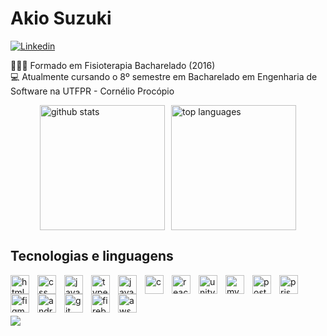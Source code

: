 # Akio Suzuki

[![Linkedin](https://img.shields.io/badge/LinkedIn-0077B5?style=for-the-badge&logo=linkedin&logoColor=white)](https://www.linkedin.com/in/akio-suzuki-a92571254/)

👨🏻‍🎓 Formado em Fisioterapia Bacharelado (2016)
</br>
💻 Atualmente cursando o 8º semestre em Bacharelado em Engenharia de Software na UTFPR - Cornélio Procópio

<div style="display: flex; justify-content: center; gap: 10px;">
  <img 
    alt="github stats"
    height="200px"
    src="https://github-readme-stats.vercel.app/api?username=Kio-Suzuki&show_icons=true&theme=tokyonight&include_allcommits=true" 
  />
  <img 
    alt="top languages"
    height="200px"
    src="https://github-readme-stats.vercel.app/api/top-langs/?username=Kio-Suzuki&layout=compact&langs_count=16&theme=tokyonight" 
  />
</div>

## Tecnologias e linguagens

<img
  align="left"
  alt="html"
  title="html"
  width="30px"
  style="padding-right: 10px"
  src="https://cdn.jsdelivr.net/gh/devicons/devicon@latest/icons/html5/html5-original.svg" 
/>

<img 
  align="left"
  alt="css"
  title="css"
  width="30px"
  style="padding-right: 10px"
  src="https://cdn.jsdelivr.net/gh/devicons/devicon@latest/icons/css3/css3-original.svg" 
/>

<img 
  align="left"
  alt="javascript"
  title="javascript"
  width="30px"
  style="padding-right: 10px"
  src="https://cdn.jsdelivr.net/gh/devicons/devicon@latest/icons/javascript/javascript-original.svg" 
/>

<img 
  align="left"
  alt="typescript"
  title="typescript"
  width="30px"
  style="padding-right: 10px"
  src="https://cdn.jsdelivr.net/gh/devicons/devicon@latest/icons/typescript/typescript-original.svg"    
/>

<img 
  align="left"
  alt="java"
  title="java"
  width="30px"
  style="padding-right: 10px"
  src="https://cdn.jsdelivr.net/gh/devicons/devicon@latest/icons/java/java-original.svg"             
/>

<img 
  align="left"
  alt="c"
  title="c"
  width="30px"
  style="padding-right: 10px"
  src="https://cdn.jsdelivr.net/gh/devicons/devicon@latest/icons/c/c-original.svg"   
/>

<img 
  align="left"
  alt="react"
  title="react"
  width="30px"
  style="padding-right: 10px"
  src="https://cdn.jsdelivr.net/gh/devicons/devicon@latest/icons/react/react-original.svg"     
/>

<img 
  align="left"
  alt="unity"
  title="unity"
  width="30px"
  style="padding-right: 10px"
  src="https://cdn.jsdelivr.net/gh/devicons/devicon@latest/icons/unity/unity-original.svg"  
/>

<img 
  align="left"
  alt="mysql"
  title="mysql"
  width="30px"
  style="padding-right: 10px"
  src="https://cdn.jsdelivr.net/gh/devicons/devicon@latest/icons/mysql/mysql-original.svg"  
/>

<img 
  align="left"
  alt="postgresql"
  title="potsgresql"
  width="30px"
  style="padding-right: 10px"
  src="https://cdn.jsdelivr.net/gh/devicons/devicon@latest/icons/postgresql/postgresql-original.svg"
/>

<img 
  align="left"
  alt="prisma"
  title="prisma"
  width="30px"
  style="padding-right: 10px"
  src="https://cdn.jsdelivr.net/gh/devicons/devicon@latest/icons/prisma/prisma-original.svg"
/>

<img 
  align="left"
  alt="figma"
  title="figma"
  width="30px"
  style="padding-right: 10px"
  src="https://cdn.jsdelivr.net/gh/devicons/devicon@latest/icons/figma/figma-original.svg"
/>

<img 
  align="left"
  alt="androidstudio"
  title="androidstudio"
  width="30px"
  style="padding-right: 10px"
  src="https://cdn.jsdelivr.net/gh/devicons/devicon@latest/icons/androidstudio/androidstudio-original.svg"
/>

<img 
  align="left"
  alt="git"
  title="git"
  width="30px"
  style="padding-right: 10px"
  src="https://cdn.jsdelivr.net/gh/devicons/devicon@latest/icons/git/git-original.svg"
/>

<img 
  align="left"
  alt="firebase"
  title="firebase"
  width="30px"
  style="padding-right: 10px"
  src="https://cdn.jsdelivr.net/gh/devicons/devicon@latest/icons/firebase/firebase-original.svg"
/>

<img 
  align="left"
  alt="aws"
  title="aws"
  width="30px"
  style="padding-right: 10px"
  src="https://cdn.jsdelivr.net/gh/devicons/devicon@latest/icons/amazonwebservices/amazonwebservices-original-wordmark.svg"   
/>
               
</br>
</br>
</br>

![](https://komarev.com/ghpvc/?username=Kio-Suzuki&color=blueviolet)



